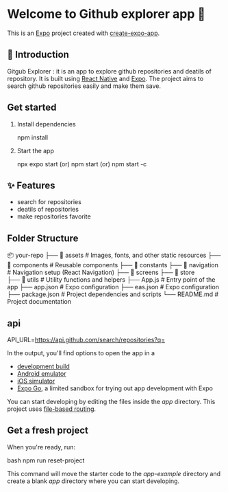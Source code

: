 # Welcome to Github explorer app 👋

This is an [Expo](https://expo.dev) project created with [create-expo-app](https://www.npmjs.com/package/create-expo-app).


## 📝 Introduction


Gitgub Explorer : it is an app to explore github repositories and deatils of repository. It is built using [React Native](https://reactnative.dev/) and [Expo](https://expo.dev/). The project aims to search github repositories easily and make them save.

## Get started

1. Install dependencies

   npm install

2. Start the app

   npx expo start (or) npm start (or) npm start -c

## ✨ Features

- search for repositories
- deatils of repositories
- make repositories favorite 



## Folder Structure 

📦 your-repo
├── 📁 assets          # Images, fonts, and other static resources
├── 📁 components      # Reusable components
├── 📁 constants
├── 📁 navigation      # Navigation setup (React Navigation)
├── 📁 screens
├── 📁 store     
├── 📁 utils           # Utility functions and helpers
├── App.js             # Entry point of the app
├── app.json           # Expo configuration
├── eas.json           # Expo configuration
├── package.json       # Project dependencies and scripts
└── README.md          # Project documentation

## api 

API_URL=https://api.github.com/search/repositories?q=


In the output, you'll find options to open the app in a

- [development build](https://docs.expo.dev/develop/development-builds/introduction/)
- [Android emulator](https://docs.expo.dev/workflow/android-studio-emulator/)
- [iOS simulator](https://docs.expo.dev/workflow/ios-simulator/)
- [Expo Go](https://expo.dev/go), a limited sandbox for trying out app development with Expo

You can start developing by editing the files inside the *app* directory. This project uses [file-based routing](https://docs.expo.dev/router/introduction).

## Get a fresh project

When you're ready, run:

bash
npm run reset-project


This command will move the starter code to the *app-example* directory and create a blank *app* directory where you can start developing.